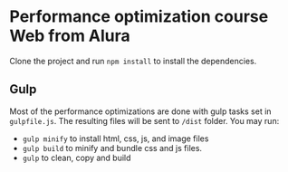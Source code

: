 # Performance optimization course Web from Alura

Clone the project and run `npm install` to install the dependencies.

## Gulp

Most of the performance optimizations are done with gulp tasks set in `gulpfile.js`. The resulting files will be sent to `/dist` folder. You may run:
  - `gulp minify` to install html, css, js, and image files
  - `gulp build` to minify and bundle css and js files.
  - `gulp` to clean, copy and build 
